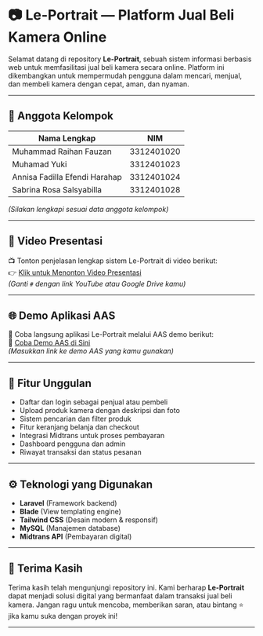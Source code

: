 # 📷 Le-Portrait — Platform Jual Beli Kamera Online

Selamat datang di repository **Le-Portrait**, sebuah sistem informasi berbasis web untuk memfasilitasi jual beli kamera secara online. Platform ini dikembangkan untuk mempermudah pengguna dalam mencari, menjual, dan membeli kamera dengan cepat, aman, dan nyaman.

---

## 👥 Anggota Kelompok

|         Nama Lengkap          |    NIM     |
|-------------------------------|------------|
| Muhammad Raihan Fauzan        | 3312401020 |
| Muhamad Yuki                  | 3312401023 |
| Annisa Fadilla Efendi Harahap | 3312401024 |
| Sabrina Rosa Salsyabilla      | 3312401028 |

*(Silakan lengkapi sesuai data anggota kelompok)*

---

## 🎥 Video Presentasi

📺 Tonton penjelasan lengkap sistem Le-Portrait di video berikut:  
👉 [Klik untuk Menonton Video Presentasi](https://youtu.be/zxiv8MpyjbM)  
*(Ganti `#` dengan link YouTube atau Google Drive kamu)*

---

## 🌐 Demo Aplikasi AAS

🚀 Coba langsung aplikasi Le-Portrait melalui AAS demo berikut:  
🔗 [Coba Demo AAS di Sini](https://youtu.be/d4fDLycEwso)  
*(Masukkan link ke demo AAS yang kamu gunakan)*

---

## 🔧 Fitur Unggulan

- Daftar dan login sebagai penjual atau pembeli
- Upload produk kamera dengan deskripsi dan foto
- Sistem pencarian dan filter produk
- Fitur keranjang belanja dan checkout
- Integrasi Midtrans untuk proses pembayaran
- Dashboard pengguna dan admin
- Riwayat transaksi dan status pesanan

---

## ⚙️ Teknologi yang Digunakan

- **Laravel** (Framework backend)
- **Blade** (View templating engine)
- **Tailwind CSS** (Desain modern & responsif)
- **MySQL** (Manajemen database)
- **Midtrans API** (Pembayaran digital)

---

## 🤝 Terima Kasih

Terima kasih telah mengunjungi repository ini. Kami berharap **Le-Portrait** dapat menjadi solusi digital yang bermanfaat dalam transaksi jual beli kamera. Jangan ragu untuk mencoba, memberikan saran, atau bintang ⭐ jika kamu suka dengan proyek ini!

---

